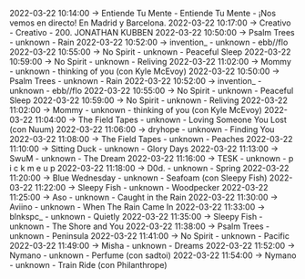 2022-03-22 10:14:00 -> Entiende Tu Mente - Entiende Tu Mente - ¡Nos vemos en directo! En Madrid y Barcelona.
2022-03-22 10:17:00 -> Creativo - Creativo - 200. JONATHAN KUBBEN
2022-03-22 10:50:00 -> Psalm Trees - unknown - Rain
2022-03-22 10:52:00 -> invention_ - unknown - ebb//flo
2022-03-22 10:55:00 -> No Spirit - unknown - Peaceful Sleep
2022-03-22 10:59:00 -> No Spirit - unknown - Reliving
2022-03-22 11:02:00 -> Mommy - unknown - thinking of you (con Kyle McEvoy)
2022-03-22 10:50:00 -> Psalm Trees - unknown - Rain
2022-03-22 10:52:00 -> invention_ - unknown - ebb//flo
2022-03-22 10:55:00 -> No Spirit - unknown - Peaceful Sleep
2022-03-22 10:59:00 -> No Spirit - unknown - Reliving
2022-03-22 11:02:00 -> Mommy - unknown - thinking of you (con Kyle McEvoy)
2022-03-22 11:04:00 -> The Field Tapes - unknown - Loving Someone You Lost (con Nuum)
2022-03-22 11:06:00 -> dryhope - unknown - Finding You
2022-03-22 11:08:00 -> The Field Tapes - unknown - Peaches
2022-03-22 11:10:00 -> Sitting Duck - unknown - Glory Days
2022-03-22 11:13:00 -> SwuM - unknown - The Dream
2022-03-22 11:16:00 -> TESK - unknown - p i c k m e u p
2022-03-22 11:18:00 -> D0d. - unknown - Spring
2022-03-22 11:20:00 -> Blue Wednesday - unknown - Seafoam (con Sleepy Fish)
2022-03-22 11:22:00 -> Sleepy Fish - unknown - Woodpecker
2022-03-22 11:25:00 -> Aso - unknown - Caught in the Rain
2022-03-22 11:30:00 -> Aviino - unknown - When The Rain Came In
2022-03-22 11:33:00 -> blnkspc_ - unknown - Quietly
2022-03-22 11:35:00 -> Sleepy Fish - unknown - The Shore and You
2022-03-22 11:38:00 -> Psalm Trees - unknown - Peninsula
2022-03-22 11:41:00 -> No Spirit - unknown - Pacific
2022-03-22 11:49:00 -> Misha - unknown - Dreams
2022-03-22 11:52:00 -> Nymano - unknown - Perfume (con sadtoi)
2022-03-22 11:54:00 -> Nymano - unknown - Train Ride (con Philanthrope)
